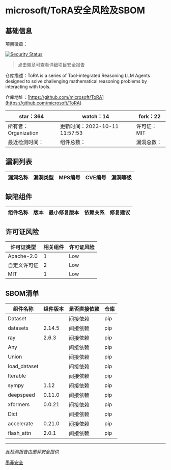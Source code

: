 # microsoft/ToRA安全风险及SBOM

## 基础信息

项目徽章：

[![Security Status](https://www.murphysec.com/platform3/v31/badge/1712175425181761536.svg)](https://www.murphysec.com/console/report/1712175424653279232/1712175425181761536)

> 点击徽章可查看详细项目安全报告

仓库描述：ToRA is a series of Tool-integrated Reasoning LLM Agents designed to solve challenging mathematical reasoning problems by interacting with tools.

仓库地址：[https://github.com/microsoft/ToRA](https://github.com/microsoft/ToRA)

| star：364 | watch：14 | fork：22 |
| ----------- | -------------- | ------------ |
| 所有者：Organization | 更新时间：2023-10-11 11:57:53 | 许可证：MIT |
| 最近检测时间： | 组件总数： | 漏洞总数： |




## 漏洞列表

| 漏洞名称 | 漏洞类型 | MPS编号 | CVE编号 | 漏洞等级 |
| ------- | ------ | ------- | ------ | ----- |





## 缺陷组件

| 组件名称 | 版本 | 最小修复版本 | 依赖关系 | 修复建议 |
| -------- | ---- | ------------ | -------- | -------- |





## 许可证风险

| 许可证类型 | 相关组件 | 许可证风险 |
| ---------- | -------- | ---------- |
|Apache-2.0|1|Low|
|自定义许可证|2|Low|
|MIT|1|Low|




## SBOM清单

| 组件名称 | 组件版本 | 是否直接依赖 | 仓库 |
| -------- | -------- | ------------ | ---- |
|Dataset||间接依赖|pip|
|datasets|2.14.5|间接依赖|pip|
|ray|2.6.3|间接依赖|pip|
|Any||间接依赖|pip|
|Union||间接依赖|pip|
|load_dataset||间接依赖|pip|
|Iterable||间接依赖|pip|
|sympy|1.12|间接依赖|pip|
|deepspeed|0.11.0|间接依赖|pip|
|xformers|0.0.21|间接依赖|pip|
|Dict||间接依赖|pip|
|accelerate|0.21.0|间接依赖|pip|
|flash_attn|2.0.1|间接依赖|pip|


------

*此检测报告由墨菲安全提供*

[墨菲安全](www.murphysec.com)